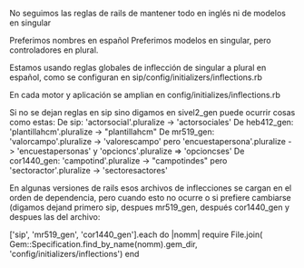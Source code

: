 No seguimos las reglas de rails de mantener todo en inglés ni de
modelos en singular
 
Preferimos nombres en español
Preferimos modelos en singular, pero controladores en plural.

Estamos usando reglas globales de inflección de singular a plural
en español, como se configuran en sip/config/initializers/inflections.rb

En cada motor y aplicación se amplian en config/initializes/inflections.rb

Si no se dejan reglas en sip sino digamos en sivel2_gen
puede ocurrir cosas como estas:
De sip:  'actorsocial'.pluralize -> 'actorsociales'
De heb412_gen: 'plantillahcm'.pluralize -> "plantillahcm"
De mr519_gen: 'valorcampo'.pluralize -> 'valorescampo' pero 'encuestapersona'.pluralize -> 'encuestapersonas' y 'opcioncs'.pluralize => 'opcioncses'
De cor1440_gen: 'campotind'.pluralize -> "campotindes" pero 'sectoractor'.pluralize -> 'sectoresactores'

En algunas versiones de rails esos archivos de inflecciones se
cargan en el orden de dependencia, pero cuando esto no ocurre 
o si prefiere cambiarse (digamos dejand primero sip, despues mr519_gen,
después cor1440_gen y despues las del archivo:

['sip', 'mr519_gen', 'cor1440_gen'].each do |nomm|
  require File.join(
    Gem::Specification.find_by_name(nomm).gem_dir, 
    'config/initializers/inflections')
end

